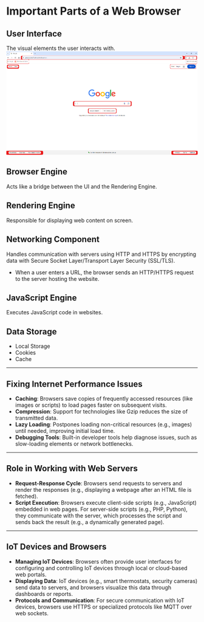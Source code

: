 # Important Parts of a Web Browser



## User Interface
The visual elements the user interacts with.
![Web Browser Screenshot](Screenshot%202025-01-06%20091711.png)

## Browser Engine
Acts like a bridge between the UI and the Rendering Engine.

## Rendering Engine
Responsible for displaying web content on screen.

## Networking Component
Handles communication with servers using HTTP and HTTPS by encrypting data with Secure Socket Layer/Transport Layer Security (SSL/TLS).
- When a user enters a URL, the browser sends an HTTP/HTTPS request to the server hosting the website.

## JavaScript Engine
Executes JavaScript code in websites.

## Data Storage
- Local Storage
- Cookies
- Cache

---

## Fixing Internet Performance Issues
- **Caching**: Browsers save copies of frequently accessed resources (like images or scripts) to load pages faster on subsequent visits.
- **Compression**: Support for technologies like Gzip reduces the size of transmitted data.
- **Lazy Loading**: Postpones loading non-critical resources (e.g., images) until needed, improving initial load time.
- **Debugging Tools**: Built-in developer tools help diagnose issues, such as slow-loading elements or network bottlenecks.

---

## Role in Working with Web Servers
- **Request-Response Cycle**: Browsers send requests to servers and render the responses (e.g., displaying a webpage after an HTML file is fetched).
- **Script Execution**: Browsers execute client-side scripts (e.g., JavaScript) embedded in web pages. For server-side scripts (e.g., PHP, Python), they communicate with the server, which processes the script and sends back the result (e.g., a dynamically generated page).

---

## IoT Devices and Browsers
- **Managing IoT Devices**: Browsers often provide user interfaces for configuring and controlling IoT devices through local or cloud-based web portals.
- **Displaying Data**: IoT devices (e.g., smart thermostats, security cameras) send data to servers, and browsers visualize this data through dashboards or reports.
- **Protocols and Communication**: For secure communication with IoT devices, browsers use HTTPS or specialized protocols like MQTT over web sockets.
